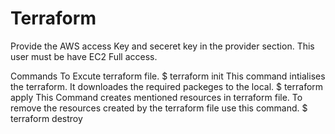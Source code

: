# Terraform
Provide the AWS access Key and seceret key in the provider section.
This user must be have EC2 Full access.

Commands To Excute terraform file.
$ terraform init
This command intialises the terraform. It downloades the required packeges to the local.
$ terraform apply
This Command creates mentioned resources in terraform file.
To remove the resources created by the terraform file use this command.
$ terraform destroy
